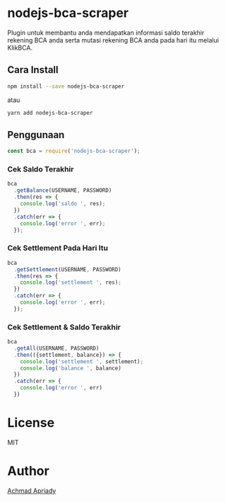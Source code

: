 # nodejs-bca-scraper

Plugin untuk membantu anda mendapatkan informasi saldo terakhir rekening BCA anda serta mutasi rekening BCA anda pada hari itu melalui KlikBCA.

## Cara Install

```bash
npm install --save nodejs-bca-scraper
```

atau

```bash
yarn add nodejs-bca-scraper
```

## Penggunaan

```javascript
const bca = require('nodejs-bca-scraper');
```

### Cek Saldo Terakhir

```javascript
bca
  .getBalance(USERNAME, PASSWORD)
  .then(res => {
    console.log('saldo ', res);
  })
  .catch(err => {
    console.log('error ', err);
  });
```

### Cek Settlement Pada Hari Itu

```javascript
bca
  .getSettlement(USERNAME, PASSWORD)
  .then(res => {
    console.log('settlement ', res);
  })
  .catch(err => {
    console.log('error ', err);
  });
```

### Cek Settlement & Saldo Terakhir

```javascript
bca
  .getAll(USERNAME, PASSWORD)
  .then(({settlement, balance}) => {
    console.log('settlement ', settlement);
    console.log('balance ', balance)
  })
  .catch(err => {
    console.log('error ', err)
  })
```

# License

MIT

# Author

[Achmad Apriady](mailto:achmad.apriady@gmail.com)
